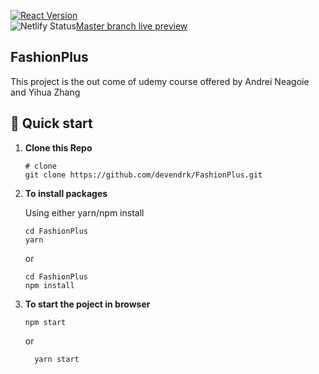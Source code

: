 [![React Version](https://img.shields.io/badge/React-16.12.0-61DAFB.svg?style=flat&logo=React)]() <br/>
![Netlify Status](https://api.netlify.com/api/v1/badges/050acf9c-6311-4714-937f-71133b410316/deploy-status)[Master branch live preview](https://fashionplus.netlify.com/) <br/>

## FashionPlus
This project is the out come of udemy course offered by Andrei Neagoie and Yihua Zhang 

## 🚀 Quick start

1.  **Clone this Repo**

    ```shell
    # clone
    git clone https://github.com/devendrk/FashionPlus.git
    ```

2.  **To install packages**

    Using either yarn/npm install

    ```shell
    cd FashionPlus
    yarn 
    ```
    or 
    
      ```shell
    cd FashionPlus
    npm install
    ```

3.  **To start the poject in browser**
      ```shell
    npm start
    ```
    or 
    
    ```shell
      yarn start
    ```

